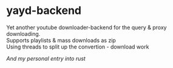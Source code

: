 # yayd-backend
Yet another youtube downloader-backend for the query & proxy downloading.  
Supports playlists & mass downloads as zip  
Using threads to split up the convertion - download work

*And my personal entry into rust*